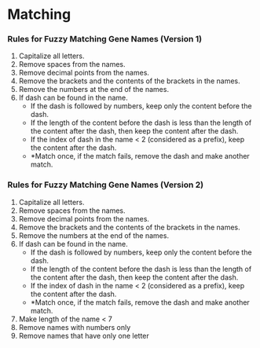 # Matching

### Rules for Fuzzy Matching Gene Names (Version 1)

1. Capitalize all letters.
2. Remove spaces from the names.
3. Remove decimal points from the names.
4. Remove the brackets and the contents of the brackets 	in the names.
5. Remove the numbers at the end of the names.
6. If dash can be found in the name.
	- If the dash is followed by numbers, keep only the content before the dash.
	- If the length of the content before the dash is less than the length of the content after the dash, then keep the content after the dash.
	- If the index of dash in the name < 2 (considered as a prefix), keep the content after the dash.
	- *Match once, if the match fails, remove the dash and make another match.


### Rules for Fuzzy Matching Gene Names (Version 2)

1. Capitalize all letters.
2. Remove spaces from the names.
3. Remove decimal points from the names.
4. Remove the brackets and the contents of the brackets 	in the names.
5. Remove the numbers at the end of the names.
6. If dash can be found in the name.
	- If the dash is followed by numbers, keep only the content before the dash.
	- If the length of the content before the dash is less than the length of the content after the dash, then keep the content after the dash.
	- If the index of dash in the name < 2 (considered as a prefix), keep the content after the dash.
	- *Match once, if the match fails, remove the dash and make another match.
7. Make length of the name < 7
8. Remove names with numbers only
9. Remove names that have only one letter
